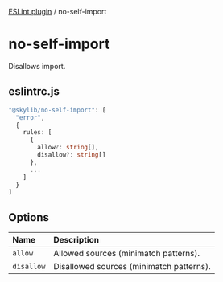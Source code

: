 [ESLint plugin](index.md) / no-self-import

# no-self-import

Disallows import.

## eslintrc.js

```ts
"@skylib/no-self-import": [
  "error",
  {
    rules: [
      {
        allow?: string[],
        disallow?: string[]
      },
      ...
    ]
  }
]
```

## Options

| Name | Description |
| :------ | :------ |
| `allow` | Allowed sources (minimatch patterns). |
| `disallow` | Disallowed sources (minimatch patterns). |
